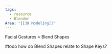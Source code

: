 ```yaml
---
tags:
  - resource
  - Blender
Area: "[[3D Modeling]]"
---
```


Facial Gestures = Blend Shapes

#todo  how do Blend Shapes relate to Shape Keys?